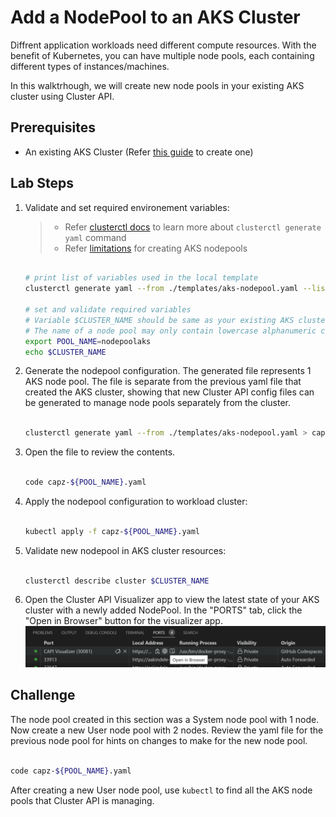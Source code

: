 # Add a NodePool to an AKS Cluster

Diffrent application workloads need different compute resources. With the benefit of Kubernetes, you can have multiple node pools, each containing different types of instances/machines.

In this walktrhough, we will create new node pools in your existing AKS cluster using Cluster API.

## Prerequisites

- An existing AKS Cluster (Refer [this guide](./1-managed-aks-cluster.md) to create one)

## Lab Steps

1. Validate and set required environement variables:

    > - Refer [clusterctl docs](https://cluster-api.sigs.k8s.io/clusterctl/commands/generate-yaml.html) to learn more about `clusterctl generate yaml` command
    > - Refer [limitations](https://learn.microsoft.com/en-us/azure/aks/use-multiple-node-pools#limitations) for creating AKS nodepools

      ```bash

      # print list of variables used in the local template
      clusterctl generate yaml --from ./templates/aks-nodepool.yaml --list-variables

      # set and validate required variables
      # Variable $CLUSTER_NAME should be same as your existing AKS cluster name
      # The name of a node pool may only contain lowercase alphanumeric characters and must begin with a lowercase letter. For Linux node pools the length must be between 1 and 12 characters, for Windows node pools the length must be between 1 and 6 characters
      export POOL_NAME=nodepoolaks
      echo $CLUSTER_NAME

      ```

2. Generate the nodepool configuration. The generated file represents 1 AKS node pool. The file is separate from the previous yaml file that created the AKS cluster, showing that new Cluster API config files can be generated to manage node pools separately from the cluster.

    ```bash

    clusterctl generate yaml --from ./templates/aks-nodepool.yaml > capz-${POOL_NAME}.yaml

    ```

3. Open the file to review the contents.

    ```bash

    code capz-${POOL_NAME}.yaml

    ```

4. Apply the nodepool configuration to workload cluster:

    ```bash

    kubectl apply -f capz-${POOL_NAME}.yaml

    ```

5. Validate new nodepool in AKS cluster resources:

    ```bash

    clusterctl describe cluster $CLUSTER_NAME

    ```

6. Open the Cluster API Visualizer app to view the latest state of your AKS cluster with a newly added NodePool.
  In the "PORTS" tab, click the "Open in Browser" button for the visualizer app.
  ![Open Cluster API Visualizer](/images/open-capi-visualizer.png)

## Challenge

The node pool created in this section was a System node pool with 1 node. Now create a new User node pool with 2 nodes. Review the yaml file for the previous node pool for hints on changes to make for the new node pool.

```bash

code capz-${POOL_NAME}.yaml

```

After creating a new User node pool, use `kubectl` to find all the AKS node pools that Cluster API is managing.
